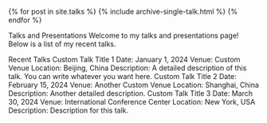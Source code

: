 {% for post in site.talks %} {% include archive-single-talk.html %} {% endfor %}

Talks and Presentations
Welcome to my talks and presentations page! Below is a list of my recent talks.

Recent Talks
Custom Talk Title 1
Date: January 1, 2024
Venue: Custom Venue
Location: Beijing, China
Description: A detailed description of this talk. You can write whatever you want here.
Custom Talk Title 2
Date: February 15, 2024
Venue: Another Custom Venue
Location: Shanghai, China
Description: Another detailed description.
Custom Talk Title 3
Date: March 30, 2024
Venue: International Conference Center
Location: New York, USA
Description: Description for this talk.
